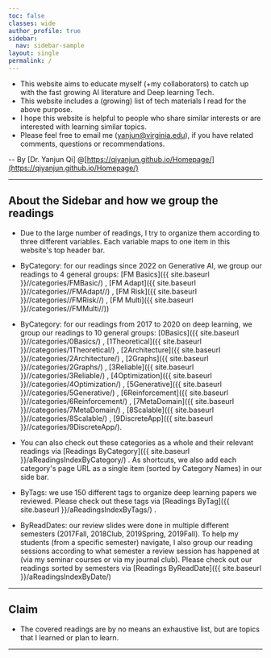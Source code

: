```yaml
---
toc: false
classes: wide
author_profile: true
sidebar:
  nav: sidebar-sample
layout: single
permalink: /
---
```


+ This website aims to educate myself (+my collaborators) to catch up with the fast growing AI literature and Deep learning Tech.
+ This website includes a (growing) list of tech materials I read for the above purpose.
+ I hope this website is helpful to people who share similar interests or are interested with learning similar topics.
+ Please feel free to email me (yanjun@virginia.edu), if you have related comments, questions or recommendations.


-- By [Dr. Yanjun Qi] @[https://qiyanjun.github.io/Homepage/](https://qiyanjun.github.io/Homepage/) 

---


## About the Sidebar and how we group the readings 


+ Due to the large number of readings, I try to organize them according to three different variables. Each variable maps to one item in this website's top header bar. 



+ ByCategory: for our readings since 2022 on Generative AI, we group our readings to 4 general groups:  [FM Basics]({{ site.baseurl }}//categories/FMBasic/) , [FM Adapt]({{ site.baseurl }}//categories//FMAdapt//) , [FM Risk]({{ site.baseurl }}//categories//FMRisk//) , [FM Multi]({{ site.baseurl }}//categories//FMMulti//)) 

+ ByCategory: for our readings from 2017 to 2020 on deep learning, we group our readings to 10 general groups:  [0Basics]({{ site.baseurl }}//categories/0Basics/) , [1Theoretical]({{ site.baseurl }}//categories/1Theoretical/) , [2Architecture]({{ site.baseurl }}//categories/2Architecture/) , [2Graphs]({{ site.baseurl }}//categories/2Graphs/) , [3Reliable]({{ site.baseurl }}//categories/3Reliable/) , [4Optimization]({{ site.baseurl }}//categories/4Optimization/) , [5Generative]({{ site.baseurl }}//categories/5Generative/) , [6Reinforcement]({{ site.baseurl }}//categories/6Reinforcement/) , [7MetaDomain]({{ site.baseurl }}//categories/7MetaDomain/) , [8Scalable]({{ site.baseurl }}//categories/8Scalable/) , [9DiscreteApp]({{ site.baseurl }}//categories/9DiscreteApp/). 

+ You can also check out these categories as a whole and their relevant readings via [Readings ByCategory]({{ site.baseurl }}/aReadingsIndexByCategory/) . As shortcuts, we also add each category's page URL as a single item (sorted by Category Names) in our side bar. 


+ ByTags: we use 150 different tags to organize deep learning papers we reviewed. Please check out these tags via [Readings ByTag]({{ site.baseurl }}/aReadingsIndexByTags/) . 


+ ByReadDates: our review slides were done in multiple different semesters (2017Fall, 2018Club, 2019Spring, 2019Fall). To help my students (from a specific semester) navigate, I also group our reading sessions according to what semester a review session has happened at (via my seminar courses or via my journal club). Please check out our readings sorted by semesters via [Readings ByReadDate]({{ site.baseurl }}/aReadingsIndexByDate/) 


<hr>


## Claim 
+ The covered readings are by no means an exhaustive list, but are topics that I learned or plan to learn.


<hr>




<!--<table id="datatab3" summary="Table of readings" border="1">
<tr>
 <h3><b>
  <th>No.</th>
  <th>Date-Read</th>
  <th>Title and Information</th>
<th>PaperYear</th>
  </b>
  </h3>
</tr>

{% assign counter = 1 %}
{% assign sorted = site.posts  | sort: 'date' | reverse %}
{% for post in sorted %}

<tr>
<td>{{ counter }}</td>
<td><span class="date"> {{ post.date | date: "%Y, %-b, %-d "  }}</span></td>
<td><a href="{{ site.baseurl }}{{ post.url }}">{{ post.title }} </a></td>
<td>{{ post.desc }}</td>
</tr>

{% assign counter=counter | plus:1 %}
{% endfor %}

</table>  


Click on a tag to see relevant list of readings.

<ul class="tags">
{% assign sorted = site.tags | sort %}
{% for tag in sorted %}
  {% assign t = tag | first %}
  <li><a href="{{ site.baseurl }}/aReadingsIndexByTags/#{{t | replace:" ","-" }}">{{ t }}</a></li>
{% endfor %}
</ul>

---  

-->


<!--

Reading sessions organized by Categories. 

Click on a category to see relevant list of readings.

<ul class="tags">
{% assign sorted = site.categories | sort %}
{% for tag in sorted %}
  {% assign t = tag | first %}
  <li><a href="{{ site.baseurl }}/aReadingsIndexByCategory/#{{t | replace:" ","-" }}">{{ t }}</a></li>
{% endfor %}
</ul>

---

{% assign sorted = site.categories | sort %}
{% for tag in sorted %}
  {% assign t = tag | first %}

<h1><a name="{{t | replace:" ","-" }}"></a><a class="internal" href="{{ site.baseurl }}/#{{t | replace:" ","-" }}">{{ t  }}</a></h1>

-->

<!--- for each tag, get a table of index -->


<!--

<table id="datatab3" summary="Table of readings" border="1">
<tr>
 <h3><b>
  <th>No.</th>
  <th>Title and Information</th>
  <th>We Read @</th>
  </b>
  </h3>
</tr>

{% assign counter = 1 %}
{% assign sortedp = site.posts  | sort: 'date' %}
{% for post in sortedp %}
  {% if post.categories contains t %}

  <tr>
  <td>{{ counter }}</td>
  <td><a href="{{ site.baseurl }}{{ post.url }}">{{ post.title }}</a></td>
  <td>{{ post.desc }}</td>
  </tr>

  {% assign counter=counter | plus:1 %}
  {% endif %}
{% endfor %}
</table>



{% endfor %}


<hr>

--- 
<br>

We also use the following detailed tags to label each read post we finished. 

<br><br>



<div>
{% assign newtags = "" %}
{% assign sorted = site.tags | sort %}
{% for tag in sorted %}
    {% assign wt = tag | first %}
    {% assign t = wt | downcase %}
    {% assign at = t | replace:" ","-" %}

    {% unless newtags contains at %}
      {% assign newtags = newtags | join:',' | append:',' | append:at | split:',' %}
    {% endunless %}
{% endfor %}

{% assign sortednew = newtags | sort %}
{% for t in sortednew %}
  <a class="button"  href="{{ site.baseurl }}/aReadingsIndexByTags/#{{t }}">{{ t }}</a> 
{% endfor %}
</div>

-->

